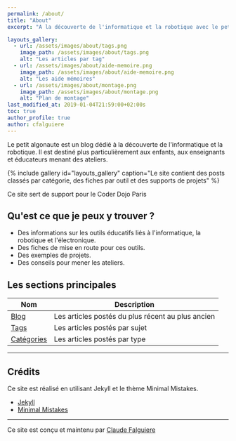 ```yaml
---
permalink: /about/
title: "About"
excerpt: "A la découverte de l'informatique et la robotique avec le petit algonaute."

layouts_gallery:
  - url: /assets/images/about/tags.png
    image_path: /assets/images/about/tags.png
    alt: "Les articles par tag"
  - url: /assets/images/about/aide-memoire.png
    image_path: /assets/images/about/aide-memoire.png
    alt: "Les aide mémoires"
  - url: /assets/images/about/montage.png
    image_path: /assets/images/about/montage.png
    alt: "Plan de montage"
last_modified_at: 2019-01-04T21:59:00+02:00s
toc: true
author_profile: true
author: cfalguiere
---
```


Le petit algonaute est un blog dédié à la découverte de l'informatique et la robotique. Il est destiné plus particulièrement aux enfants, aux enseignants et éducateurs menant des ateliers.

{% include gallery id="layouts_gallery" caption="Le site contient des posts classés par catégorie, des fiches par outil et des supports de projets" %}

Ce site sert de support pour le Coder Dojo Paris

## Qu'est ce que je peux y trouver ?

- Des informations sur les outils éducatifs liés à l'informatique, la robotique et l'électronique.
- Des fiches de mise en route pour ces outils.
- Des exemples de projets.
- Des conseils pour mener les ateliers.

## Les sections principales

| Nom                                        | Description                                           |
| ------------------------------------------- | ----------------------------------------------------- |
| [Blog](/blog/) | Les articles postés du plus récent au plus ancien |
| [Tags](/tags/) | Les articles postés par sujet |
| [Catégories](/categories/) | Les articles postés par type |

---

## Crédits

Ce site est réalisé en utilisant Jekyll et le thème Minimal Mistakes.


- [Jekyll](https://jekyllrb.com/)
- [Minimal Mistakes](https://mmistakes.github.io/minimal-mistake)


---

Ce site est conçu et maintenu par [Claude Falguiere](https://cfalguiere.github.io/)
